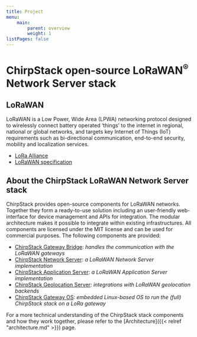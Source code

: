 ```yaml
---
title: Project
menu:
    main:
        parent: overview
        weight: 1
listPages: false
---
```


# ChirpStack open-source LoRaWAN<sup>&reg;</sup> Network Server stack

## LoRaWAN

LoRaWAN is a Low Power, Wide Area (LPWA)
networking protocol designed to wirelessly connect battery operated
‘things’ to the internet in regional, national or global networks, and targets
key Internet of Things (IoT) requirements such as bi-directional communication,
end-to-end security, mobility and localization services.

* [LoRa Alliance](https://www.lora-alliance.org/)
* [LoRaWAN specification](https://lora-alliance.org/lorawan-for-developers)

## About the ChirpStack LoRaWAN Network Server stack

ChirpStack provides open-source components for LoRaWAN
networks. Together they form a ready-to-use solution including an user-friendly
web-interface for device management and APIs for integration. The modular
architecture makes it possible to integrate within existing infrastructures.
All components are licensed under the MIT license and can be used for commercial
purposes. The following components are provided:

* [ChirpStack Gateway Bridge](/gateway-bridge/): _handles the communication with the LoRaWAN gateways_
* [ChirpStack Network Server](/network-server): _a LoRaWAN Network Server implementation_
* [ChirpStack Application Server](/application-server/): _a LoRaWAN Application Server implementation_
* [ChirpStack Geolocation Server](/geolocation-server/):  _integrations with LoRaWAN geolocation backends_
* [ChirpStack Gateway OS](/gateway-os/): _embedded Linux-based OS to run the (full) ChirpStack stack on a LoRa gateway_

For a more technical understanding of the ChirpStack stack components and how
they work together, please refer to the
[Architecture]({{< relref "architecture.md" >}}) page.

